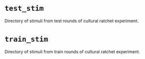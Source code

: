 # `test_stim`
Directory of stimuli from test rounds of cultural ratchet experiment.

# `train_stim`
Directory of stimuli from train rounds of cultural ratchet experiment.